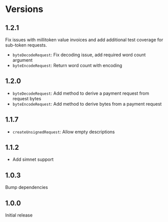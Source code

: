 # Versions

## 1.2.1

Fix issues with millitoken value invoices and add additional test coverage for sub-token requests.

- `byteDecodeRequest`: Fix decoding issue, add required word count argument
- `byteEncodeRequest`: Return word count with encoding

## 1.2.0

- `byteDecodeRequest`: Add method to derive a payment request from request bytes
- `byteEncodeRequest`: Add method to derive bytes from a payment request

## 1.1.7

- `createUnsignedRequest`: Allow empty descriptions

## 1.1.2

- Add simnet support

## 1.0.3

Bump dependencies

## 1.0.0

Initial release
